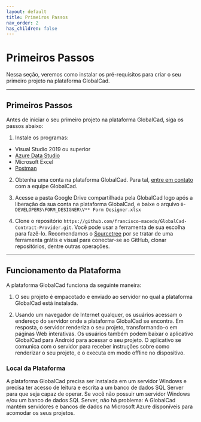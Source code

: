 ```yaml
---
layout: default
title: Primeiros Passos
nav_order: 2
has_children: false
---
```


# Primeiros Passos

Nessa seção, veremos como instalar os pré-requisitos para criar o seu primeiro projeto na plataforma GlobalCad.

---

## Primeiros Passos

Antes de iniciar o seu primeiro projeto na plataforma GlobalCad, siga os passos abaixo:

1. Instale os programas:

- Visual Studio 2019 ou superior
- [Azure Data Studio](https://docs.microsoft.com/pt-br/sql/azure-data-studio/download-azure-data-studio?view=sql-server-ver15)
- Microsoft Excel
- [Postman](https://www.postman.com/)

2. Obtenha uma conta na plataforma GlobalCad. Para tal, [entre em contato](https://www.globalcad.com.br/contato) com a equipe GlobalCad.

3. Acesse a pasta Google Drive compartilhada pela GlobalCad logo após a liberação da sua conta na plataforma GlobalCad, e baixe o arquivo `0- DEVELOPERS\FORM_DESIGNER\V** Form Designer.xlsx`

4. Clone o repositório `https://github.com/francisco-macedo/GlobalCad-Contract-Provider.git`. Você pode usar a ferramenta de sua escolha para fazê-lo. Recomendamos o [Sourcetree](https://www.sourcetreeapp.com/) por se tratar de uma ferramenta grátis e visual para conectar-se ao GitHub, clonar repositórios, dentre outras operações.

---

## Funcionamento da Plataforma

A plataforma GlobalCad funciona da seguinte maneira:

1. O seu projeto é empacotado e enviado ao servidor no qual a plataforma GlobalCad está instalada.

2. Usando um navegador de Internet qualquer, os usuários acessam o endereço do servidor onde a plataforma GlobalCad se encontra. Em resposta, o servidor renderiza o seu projeto, transformando-o em páginas Web interativas. Os usuários também podem baixar o aplicativo GlobalCad para Android para acessar o seu projeto. O aplicativo se comunica com o servidor para receber instruções sobre como renderizar o seu projeto, e o executa em modo offline no dispositivo.

### Local da Plataforma

A plataforma GlobalCad precisa ser instalada em um servidor Windows e precisa ter acesso de leitura e escrita a um banco de dados SQL Server para que seja capaz de operar. Se você não possuir um servidor Windows e/ou um banco de dados SQL Server, não há problema: A GlobalCad mantém servidores e bancos de dados na Microsoft Azure disponíveis para acomodar os seus projetos.

